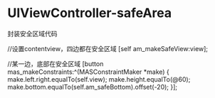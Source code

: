 # UIViewController-safeArea

封装安全区域代码

//设置contentview，四边都在安全区域
[self am_makeSafeView:view];


//某一边，底部在安全区域
[button mas_makeConstraints:^(MASConstraintMaker *make) {
make.left.right.equalTo(self.view);
make.height.equalTo(@60);
make.bottom.equalTo(self.am_safeBottom).offset(-20);
}];
